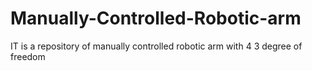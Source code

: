 # Manually-Controlled-Robotic-arm
IT is a repository of manually controlled robotic arm with 4 3 degree of freedom
